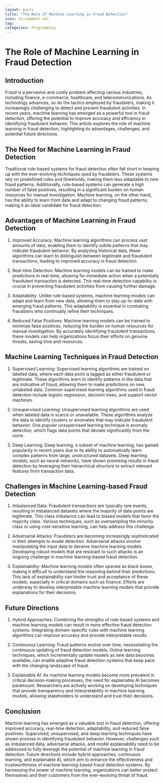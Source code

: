```yaml
---
layout: posts
title: "The Role of Machine Learning in Fraud Detection"
icon: fa-comment-alt
tag:      
categories: Programming
---
```



# The Role of Machine Learning in Fraud Detection

## Introduction

Fraud is a pervasive and costly problem affecting various industries, including finance, e-commerce, healthcare, and telecommunications. As technology advances, so do the tactics employed by fraudsters, making it increasingly challenging to detect and prevent fraudulent activities. In recent years, machine learning has emerged as a powerful tool in fraud detection, offering the potential to improve accuracy and efficiency in identifying fraudulent behavior. This article explores the role of machine learning in fraud detection, highlighting its advantages, challenges, and potential future directions.

## The Need for Machine Learning in Fraud Detection

Traditional rule-based systems for fraud detection often fall short in keeping up with the ever-evolving techniques used by fraudsters. These systems rely on predefined rules and thresholds, making them less adaptable to new fraud patterns. Additionally, rule-based systems can generate a high number of false positives, resulting in a significant burden on human resources for manual investigation. Machine learning, on the other hand, has the ability to learn from data and adapt to changing fraud patterns, making it an ideal candidate for fraud detection.

## Advantages of Machine Learning in Fraud Detection

1. Improved Accuracy: Machine learning algorithms can process vast amounts of data, enabling them to identify subtle patterns that may indicate fraudulent behavior. By analyzing historical data, these algorithms can learn to distinguish between legitimate and fraudulent transactions, leading to improved accuracy in fraud detection.

2. Real-time Detection: Machine learning models can be trained to make predictions in real-time, allowing for immediate action when a potentially fraudulent transaction is detected. This real-time detection capability is crucial in preventing fraudulent activities from causing further damage.

3. Adaptability: Unlike rule-based systems, machine learning models can adapt and learn from new data, allowing them to stay up-to-date with emerging fraud patterns. This adaptability is essential in combating fraudsters who continually refine their techniques.

4. Reduced False Positives: Machine learning models can be trained to minimize false positives, reducing the burden on human resources for manual investigation. By accurately identifying fraudulent transactions, these models can help organizations focus their efforts on genuine threats, saving time and resources.

## Machine Learning Techniques in Fraud Detection

1. Supervised Learning: Supervised learning algorithms are trained on labeled data, where each data point is tagged as either fraudulent or legitimate. These algorithms learn to identify patterns in the data that are indicative of fraud, allowing them to make predictions on new, unlabeled data. Common supervised learning algorithms used in fraud detection include logistic regression, decision trees, and support vector machines.

2. Unsupervised Learning: Unsupervised learning algorithms are used when labeled data is scarce or unavailable. These algorithms analyze the data to identify clusters or anomalies that may indicate fraudulent behavior. One popular unsupervised learning technique is anomaly detection, which flags data points that deviate significantly from the norm.

3. Deep Learning: Deep learning, a subset of machine learning, has gained popularity in recent years due to its ability to automatically learn complex patterns from large, unstructured datasets. Deep learning models, such as neural networks, have shown promising results in fraud detection by leveraging their hierarchical structure to extract relevant features from transaction data.

## Challenges in Machine Learning-based Fraud Detection

1. Imbalanced Data: Fraudulent transactions are typically rare events, resulting in imbalanced datasets where the majority of data points are legitimate. This class imbalance can lead to biased models that favor the majority class. Various techniques, such as oversampling the minority class or using cost-sensitive learning, can help address this challenge.

2. Adversarial Attacks: Fraudsters are becoming increasingly sophisticated in their attempts to evade detection. Adversarial attacks involve manipulating the input data to deceive machine learning models. Developing robust models that are resistant to such attacks is an ongoing challenge in machine learning-based fraud detection.

3. Explainability: Machine learning models often operate as black boxes, making it difficult to understand the reasoning behind their predictions. This lack of explainability can hinder trust and acceptance of these models, especially in critical domains such as finance. Efforts are underway to develop interpretable machine learning models that provide explanations for their decisions.

## Future Directions

1. Hybrid Approaches: Combining the strengths of rule-based systems and machine learning models can result in more effective fraud detection systems. Integrating domain-specific rules with machine learning algorithms can improve accuracy and provide interpretable results.

2. Continuous Learning: Fraud patterns evolve over time, necessitating the continuous updating of fraud detection models. Online learning techniques, which incrementally update models as new data becomes available, can enable adaptive fraud detection systems that keep pace with the changing landscape of fraud.

3. Explainable AI: As machine learning models become more prevalent in critical decision-making processes, the need for explainable AI becomes paramount. Researchers are actively working on developing techniques that provide transparency and interpretability in machine learning models, allowing stakeholders to understand and trust their decisions.

## Conclusion

Machine learning has emerged as a valuable tool in fraud detection, offering improved accuracy, real-time detection, adaptability, and reduced false positives. Supervised, unsupervised, and deep learning techniques have shown promise in identifying fraudulent behavior. However, challenges such as imbalanced data, adversarial attacks, and model explainability need to be addressed to fully leverage the potential of machine learning in fraud detection. Future directions include hybrid approaches, continuous learning, and explainable AI, which aim to enhance the effectiveness and trustworthiness of machine learning-based fraud detection systems. By harnessing the power of machine learning, organizations can better protect themselves and their customers from the ever-evolving threat of fraud.